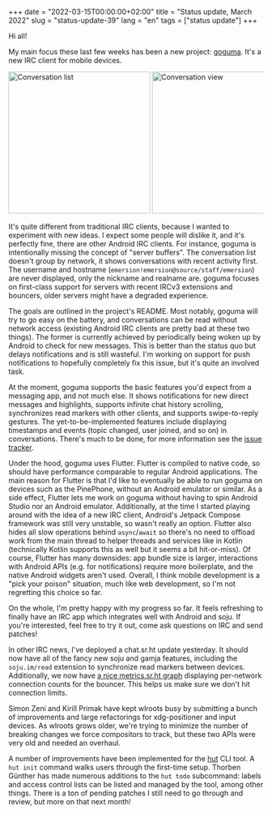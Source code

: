 +++
date = "2022-03-15T00:00:00+02:00"
title = "Status update, March 2022"
slug = "status-update-39"
lang = "en"
tags = ["status update"]
+++

Hi all!

My main focus these last few weeks has been a new project: [goguma]. It's a new
IRC client for mobile devices.

<div style="overflow-y: auto; white-space: nowrap;">
<img src="/img/blog/2022-03-15-status-update-39/goguma-main.png" width="280" class="opaque" alt="Conversation list">
<img src="/img/blog/2022-03-15-status-update-39/goguma-buffer.png" width="280" class="opaque" alt="Conversation view">
<img src="/img/blog/2022-03-15-status-update-39/goguma-details.png" width="280" class="opaque" alt="Conversation details">
<img src="/img/blog/2022-03-15-status-update-39/goguma-dark.png" width="280" class="opaque" alt="Conversation view, dark">
</div>

It's quite different from traditional IRC clients, because I wanted to
experiment with new ideas. I expect some people will dislike it, and it's
perfectly fine, there are other Android IRC clients. For instance, goguma is
intentionally missing the concept of "server buffers". The conversation list
doesn't group by network, it shows conversations with recent activity first.
The username and hostname (`emersion!emersion@source/staff/emersion`) are never
displayed, only the nickname and realname are. goguma focuses on first-class
support for servers with recent IRCv3 extensions and bouncers, older servers
might have a degraded experience.

The goals are outlined in the project's README. Most notably, goguma will try
to go easy on the battery, and conversations can be read without network access
(existing Android IRC clients are pretty bad at these two things). The former
is currently achieved by periodically being woken up by Android to check for
new messages. This is better than the status quo but delays notifications and
is still wasteful. I'm working on support for push notifications to hopefully
completely fix this issue, but it's quite an involved task.

At the moment, goguma supports the basic features you'd expect from a messaging
app, and not much else. It shows notifications for new direct messages and
highlights, supports infinite chat history scrolling, synchronizes read markers
with other clients, and supports swipe-to-reply gestures. The
yet-to-be-implemented features include displaying timestamps and events (topic
changed, user joined, and so on) in conversations. There's much to be done, for
more information see the [issue tracker][goguma-todo].

Under the hood, goguma uses Flutter. Flutter is compiled to native code, so
should have performance comparable to regular Android applications. The main
reason for Flutter is that I'd like to eventually be able to run goguma on
devices such as the PinePhone, without an Android emulator or similar. As a
side effect, Flutter lets me work on goguma without having to spin Android
Studio nor an Android emulator. Additionally, at the time I started playing
around with the idea of a new IRC client, Android's Jetpack Compose framework
was still very unstable, so wasn't really an option. Flutter also hides all
slow operations behind `async`/`await` so there's no need to offload work from
the main thread to helper threads and services like in Kotlin (technically
Kotlin supports this as well but it seems a bit hit-or-miss). Of course,
Flutter has many downsides: app bundle size is larger, interactions with
Android APIs (e.g. for notifications) require more boilerplate, and the native
Android widgets aren't used. Overall, I think mobile development is a "pick
your poison" situation, much like web development, so I'm not regretting this
choice so far.

On the whole, I'm pretty happy with my progress so far. It feels refreshing to
finally have an IRC app which integrates well with Android and soju. If you're
interested, feel free to try it out, come ask questions on IRC and send patches!

In other IRC news, I've deployed a chat.sr.ht update yesterday. It should now
have all of the fancy new soju and gamja features, including the `soju.im/read`
extension to synchronize read markers between devices. Additionally, we now
have [a nice metrics.sr.ht graph][chat.sr.ht-network-metrics] displaying
per-network connection counts for the bouncer. This helps us make sure we don't
hit connection limits.

Simon Zeni and Kirill Primak have kept wlroots busy by submitting a bunch of
improvements and large refactorings for xdg-positioner and input devices. As
wlroots grows older, we're trying to minimize the number of breaking changes we
force compositors to track, but these two APIs were very old and needed an
overhaul.

A number of improvements have been implemented for the [hut] CLI tool. A
`hut init` command walks users through the first-time setup. Thorben Günther
has made numerous additions to the `hut todo` subcommand: labels and access
control lists can be listed and managed by the tool, among other things. There
is a ton of pending patches I still need to go through and review, but more on
that next month!

[goguma]: https://sr.ht/~emersion/goguma/
[goguma-notifications]: https://git.sr.ht/~emersion/goguma/tree/master/item/doc/notifications.md
[goguma-todo]: https://todo.sr.ht/~emersion/goguma
[chat.sr.ht-network-metrics]: https://metrics.sr.ht/graph?g0.expr=soju_networks_total&g0.tab=0&g0.stacked=0&g0.show_exemplars=0&g0.range_input=2d
[hut]: https://sr.ht/~emersion/hut/
